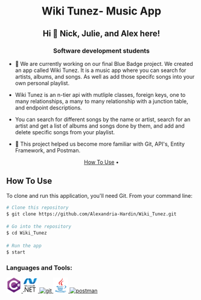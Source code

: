 ﻿<h1 align="center">Wiki Tunez- Music App</h1>
<h2 align="center">Hi 👋 Nick, Julie, and Alex here!</h2>
<h3 align="center">Software development students</h3>

- 🔭 We are currently working on our final Blue Badge project. We created an app called Wiki Tunez. It is a music app where you can search for artists, albums, and songs. As well as add those specifc songs into your own personal playlist. 
- Wiki Tunez is an n-tier api with mutliple classes, foreign keys, one to many relationships, a many to many relationship with a junction table, and endpoint descriptions. 
- You can search for different songs by the name or artist, search for an artist and get a list of albums and songs done by them, and add and delete specific songs from your playlist.

- 🌱 This project helped us become more familiar with Git, API's, Entity Framework, and Postman.


<p align="center">
  <a href="#how-to-use">How To Use</a> •
</p>

## How To Use

To clone and run this application, you'll need Git. From your command line:

```bash
# Clone this repository
$ git clone https://github.com/Alexandria-Hardin/Wiki_Tunez.git

# Go into the repository
$ cd Wiki_Tunez

# Run the app
$ start
```

<h3 align="left">Languages and Tools:</h3>
<p align="left"> <a href="https://www.w3schools.com/cs/" target="_blank"> <img src="https://raw.githubusercontent.com/devicons/devicon/master/icons/csharp/csharp-original.svg" alt="csharp" width="40" height="40"/> </a> <a href="https://dotnet.microsoft.com/" target="_blank"> <img src="https://raw.githubusercontent.com/devicons/devicon/master/icons/dot-net/dot-net-original-wordmark.svg" alt="dotnet" width="40" height="40"/> </a> <a href="https://git-scm.com/" target="_blank"> <img src="https://www.vectorlogo.zone/logos/git-scm/git-scm-icon.svg" alt="git" width="40" height="40"/> </a> <a href="https://www.java.com" target="_blank"> <img src="https://raw.githubusercontent.com/devicons/devicon/master/icons/java/java-original.svg" alt="java" width="40" height="40"/> </a> <a href="https://postman.com" target="_blank"> <img src="https://www.vectorlogo.zone/logos/getpostman/getpostman-icon.svg" alt="postman" width="40" height="40"/> </a> </p>
